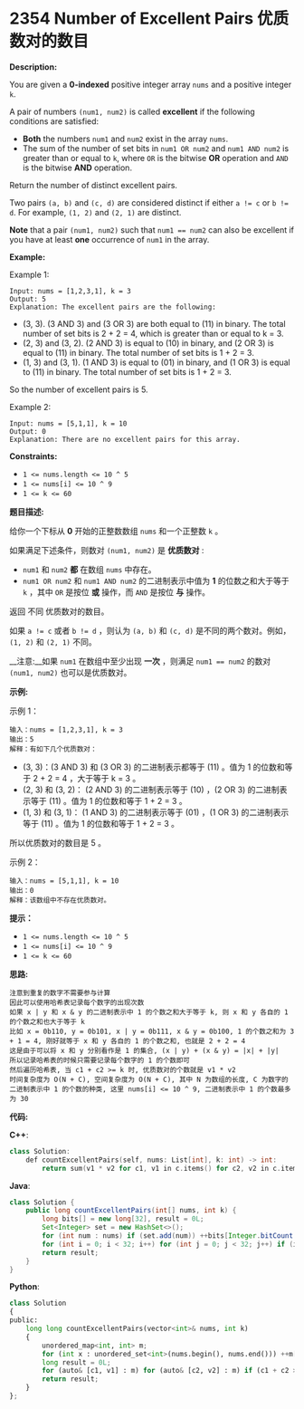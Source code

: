 # 2354 Number of Excellent Pairs 优质数对的数目

__Description:__

You are given a __0-indexed__ positive integer array `nums` and a positive integer `k`.

A pair of numbers `(num1, num2)` is called __excellent__ if the following conditions are satisfied:

- __Both__ the numbers `num1` and `num2` exist in the array `nums`.
- The sum of the number of set bits in `num1 OR num2` and `num1 AND num2` is greater than or equal to `k`, where `OR` is the bitwise __OR__ operation and `AND` is the bitwise __AND__ operation.

Return the number of distinct excellent pairs.

Two pairs `(a, b)` and `(c, d)` are considered distinct if either `a != c` or `b != d`. For example, `(1, 2)` and `(2, 1)` are distinct.

__Note__ that a pair `(num1, num2)` such that `num1 == num2` can also be excellent if you have at least __one__ occurrence of `num1` in the array.

__Example:__

Example 1:

```text
Input: nums = [1,2,3,1], k = 3
Output: 5
Explanation: The excellent pairs are the following:
```

- (3, 3). (3 AND 3) and (3 OR 3) are both equal to (11) in binary. The total number of set bits is 2 + 2 = 4, which is greater than or equal to k = 3.
- (2, 3) and (3, 2). (2 AND 3) is equal to (10) in binary, and (2 OR 3) is equal to (11) in binary. The total number of set bits is 1 + 2 = 3.
- (1, 3) and (3, 1). (1 AND 3) is equal to (01) in binary, and (1 OR 3) is equal to (11) in binary. The total number of set bits is 1 + 2 = 3.

So the number of excellent pairs is 5.

Example 2:

```text
Input: nums = [5,1,1], k = 10
Output: 0
Explanation: There are no excellent pairs for this array.
```

__Constraints:__

- `1 <= nums.length <= 10 ^ 5`
- `1 <= nums[i] <= 10 ^ 9`
- `1 <= k <= 60`

__题目描述:__

给你一个下标从 __0__ 开始的正整数数组 `nums` 和一个正整数 `k` 。

如果满足下述条件，则数对 `(num1, num2)` 是 __优质数对__ :

- `num1` 和 `num2` __都__ 在数组 `nums` 中存在。
- `num1 OR num2` 和 `num1 AND num2` 的二进制表示中值为 __1__ 的位数之和大于等于 `k` ，其中 `OR` 是按位 __或__ 操作，而 `AND` 是按位 __与__ 操作。

返回 不同 优质数对的数目。

如果 `a != c` 或者 `b != d` ，则认为 `(a, b)` 和 `(c, d)` 是不同的两个数对。例如， `(1, 2)` 和 `(2, 1)` 不同。

__注意:__如果 `num1` 在数组中至少出现 __一次__ ，则满足 `num1 == num2` 的数对 `(num1, num2)` 也可以是优质数对。

__示例:__

示例 1：

```text
输入：nums = [1,2,3,1], k = 3
输出：5
解释：有如下几个优质数对：
```

- (3, 3)：(3 AND 3) 和 (3 OR 3) 的二进制表示都等于 (11) 。值为 1 的位数和等于 2 + 2 = 4 ，大于等于 k = 3 。
- (2, 3) 和 (3, 2)： (2 AND 3) 的二进制表示等于 (10) ，(2 OR 3) 的二进制表示等于 (11) 。值为 1 的位数和等于 1 + 2 = 3 。
- (1, 3) 和 (3, 1)： (1 AND 3) 的二进制表示等于 (01) ，(1 OR 3) 的二进制表示等于 (11) 。值为 1 的位数和等于 1 + 2 = 3 。

所以优质数对的数目是 5 。

示例 2：

```text
输入：nums = [5,1,1], k = 10
输出：0
解释：该数组中不存在优质数对。
```

__提示：__

- `1 <= nums.length <= 10 ^ 5`
- `1 <= nums[i] <= 10 ^ 9`
- `1 <= k <= 60`

__思路:__

```text
注意到重复的数字不需要参与计算
因此可以使用哈希表记录每个数字的出现次数
如果 x | y 和 x & y 的二进制表示中 1 的个数之和大于等于 k, 则 x 和 y 各自的 1 的个数之和也大于等于 k
比如 x = 0b110, y = 0b101, x | y = 0b111, x & y = 0b100, 1 的个数之和为 3 + 1 = 4, 刚好就等于 x 和 y 各自的 1 的个数之和, 也就是 2 + 2 = 4
这是由于可以将 x 和 y 分别看作是 1 的集合, (x | y) + (x & y) = |x| + |y|
所以记录哈希表的时候只需要记录每个数字的 1 的个数即可
然后遍历哈希表, 当 c1 + c2 >= k 时, 优质数对的个数就是 v1 * v2
时间复杂度为 O(N + C), 空间复杂度为 O(N + C), 其中 N 为数组的长度, C 为数字的二进制表示中 1 的个数的种类, 这里 nums[i] <= 10 ^ 9, 二进制表示中 1 的个数最多为 30
```

__代码:__

__C++__:

```C++
class Solution:
    def countExcellentPairs(self, nums: List[int], k: int) -> int:
        return sum(v1 * v2 for c1, v1 in c.items() for c2, v2 in c.items() if c1 + c2 >= k) if (c := Counter(x.bit_count() for x in set(nums))) else 0
```

__Java__:

```Java
class Solution {
    public long countExcellentPairs(int[] nums, int k) {
        long bits[] = new long[32], result = 0L;
        Set<Integer> set = new HashSet<>();
        for (int num : nums) if (set.add(num)) ++bits[Integer.bitCount(num)];
        for (int i = 0; i < 32; i++) for (int j = 0; j < 32; j++) if (i + j >= k) result += (long)bits[i] * bits[j];
        return result;
    }
}
```

__Python__:

```Python
class Solution 
{
public:
    long long countExcellentPairs(vector<int>& nums, int k) 
    {
        unordered_map<int, int> m;
        for (int x : unordered_set<int>(nums.begin(), nums.end())) ++m[__builtin_popcount(x)];
        long result = 0L;
        for (auto& [c1, v1] : m) for (auto& [c2, v2] : m) if (c1 + c2 >= k) result += (long)v1 * v2;
        return result;
    }
};
```
